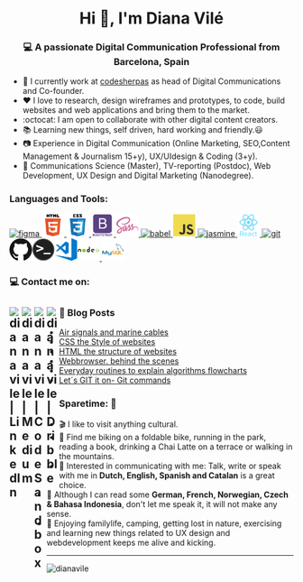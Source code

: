 <h1 align="center">Hi 🙋, I'm Diana Vilé</h1>
<h3 align="center">💻 A passionate Digital Communication Professional from Barcelona, Spain</h3>

- 🔭 I currently work at <a href="https://www.code-sherpas.rocks/" target="_blank">codesherpas</a> as head of Digital Communications and Co-founder.
- :heart: I love to research, design wireframes and prototypes, to code, build websites and web applications and bring them to the market.
- :octocat: I am open to collaborate with other digital content creators.
- :books: Learning new things, self driven, hard working and friendly.:smiley:
- :camera: Experience in Digital Communication (Online Marketing, SEO,Content Management & Journalism 15+y), UX/UIdesign & Coding (3+y).
- :gem: Communications Science (Master), TV-reporting (Postdoc), Web Development, UX Design and Digital Marketing (Nanodegree).

### Languages and Tools:
<p align="left"> 
 <a href="https://www.figma.com/" target="_blank"> <img src="https://www.vectorlogo.zone/logos/figma/figma-icon.svg" alt="figma" width="40" height="40"/> </a> 
 <a href="https://www.w3.org/html/" target="_blank"> <img src="https://raw.githubusercontent.com/devicons/devicon/master/icons/html5/html5-original-wordmark.svg" alt="html5" width="40" height="40"/> </a>
 <a href="https://www.w3schools.com/css/" target="_blank"> <img src="https://raw.githubusercontent.com/devicons/devicon/master/icons/css3/css3-original-wordmark.svg" alt="css3" width="40" height="40"/> </a> 
 <a href="https://getbootstrap.com" target="_blank"> <img src="https://raw.githubusercontent.com/devicons/devicon/master/icons/bootstrap/bootstrap-plain-wordmark.svg" alt="bootstrap" width="40" height="40"/> </a> 
 <a href="https://sass-lang.com" target="_blank"> <img src="https://raw.githubusercontent.com/devicons/devicon/master/icons/sass/sass-original.svg" alt="sass" width="40" height="40"/> </a>
 <a href="https://babeljs.io/" target="_blank"> <img src="https://www.vectorlogo.zone/logos/babeljs/babeljs-icon.svg" alt="babel" width="40" height="40"/> </a> 
 <a href="https://developer.mozilla.org/en-US/docs/Web/JavaScript" target="_blank"> <img src="https://raw.githubusercontent.com/devicons/devicon/master/icons/javascript/javascript-original.svg" alt="javascript" width="40" height="40"/> </a>   
 <a href="https://jasmine.github.io/" target="_blank"> <img src="https://www.vectorlogo.zone/logos/jasmine/jasmine-icon.svg" alt="jasmine" width="40" height="40"/> </a>
 <a href="https://reactjs.org/" target="_blank"> <img src="https://raw.githubusercontent.com/devicons/devicon/master/icons/react/react-original-wordmark.svg" alt="react" width="40" height="40"/> </a> <a href="https://redux.js.org" target="_blank">
  <a href="https://git-scm.com/" target="_blank"> <img src="https://www.vectorlogo.zone/logos/git-scm/git-scm-icon.svg" alt="git" width="40" height="40"/> </a>  
 <img align="left" alt="GitHub" width="40px" src="https://raw.githubusercontent.com/github/explore/78df643247d429f6cc873026c0622819ad797942/topics/github/github.png" />
 <img align="left" alt="Terminal" width="40px" src="https://raw.githubusercontent.com/github/explore/80688e429a7d4ef2fca1e82350fe8e3517d3494d/topics/terminal/terminal.png" /> 
 <img align="left" alt="Visual Studio Code" width="40px" src="https://raw.githubusercontent.com/github/explore/80688e429a7d4ef2fca1e82350fe8e3517d3494d/topics/visual-studio-code/visual-studio-code.png" />
   <a href="https://nodejs.org" target="_blank"> <img src="https://raw.githubusercontent.com/devicons/devicon/master/icons/nodejs/nodejs-original-wordmark.svg" alt="nodejs" width="40" height="40"/> </a>
  <a href="https://www.mysql.com/" target="_blank"> <img src="https://raw.githubusercontent.com/devicons/devicon/master/icons/mysql/mysql-original-wordmark.svg" alt="mysql" width="40" height="40"/> </a> 
</p> 

### :computer: Contact me on: 
<a href="https://www.linkedin.com/in/dianavile/" target="_blank"> <img align="left" alt="dianavile | LinkedIn" width="22px" src="https://cdn.jsdelivr.net/npm/simple-icons@v3/icons/linkedin.svg" /></a> <a href="https://medium.com/@diana.vile" target="_blank"> <img align="left" alt="dianavile | Medium" width="22px" src="https://cdn.jsdelivr.net/npm/simple-icons@v3/icons/medium.svg" /></a><a href="https://codesandbox.io/u/dianavile" target="_blank"><img align="left" alt="dianavile | CodeSandbox" width="22px" src="https://cdn.jsdelivr.net/npm/simple-icons@3.0.1/icons/codesandbox.svg"/></a><a href="https://dribbble.com/dianavile" target="_blank"><img align="left" alt="dianavile | Dribble" width="22px" src="https://cdn.jsdelivr.net/npm/simple-icons@3.0.1/icons/dribbble.svg"/></a> 
---
###  :pencil: Blog Posts
<!-- BLOG-POST-LIST:START -->
- [Air signals and marine cables](https://medium.com/@diana.vile/air-signals-and-marine-cables-b83cf6f59c31)
- [CSS the Style of websites](https://medium.com/@diana.vile/css-the-style-of-websites-4294dfddfd97)
- [HTML the structure of websites](https://medium.com/@diana.vile/html-the-structure-of-websites-a5ee03ef1bf0)
- [Webbrowser. behind the scenes](https://medium.com/@diana.vile/web-browser-behind-the-scenes-806251dbb67d)
- [Everyday routines to explain algorithms flowcharts](https://medium.com/@diana.vile/everyday-routines-to-explain-algorithms-flowcharts-1b17a4415023)
- [Let´s GIT it on- Git commands](https://medium.com/@diana.vile/let-s-git-it-on-why-you-need-to-know-version-control-as-a-software-developer-git-commands-ec9ecbc75dd4)
<!-- BLOG-POST-LIST:END -->

### Sparetime: :parrot:
- :clapper: I like to visit anything cultural.
- :bicyclist: Find me biking on a foldable bike, running in the park, reading a book, drinking a Chai Latte on a terrace or walking in the mountains.
- 🤟 Interested in communicating with me: Talk, write or speak with me in **Dutch, English, Spanish and Catalan** is a great choice. 
- 💬 Although I can read some **German, French, Norwegian, Czech & Bahasa Indonesia**, don't let me speak it, it will not make any sense. 
- :tulip: Enjoying familylife, camping, getting lost in nature, exercising and learning new things related to UX design and webdevelopment keeps me alive and kicking.
---
<p><img align="left" src="https://github-readme-stats.vercel.app/api/top-langs?username=dianavile&show_icons=true&locale=en&layout=compact" alt="dianavile" /></p>

